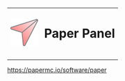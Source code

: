 <table align="center"><tr>
  <td><img src="./assets/logo/paper-panel-logo-512-512.png" width="64"/></td>
  <td><h1>Paper Panel<h1></td>
</tr></table>

<https://papermc.io/software/paper>

